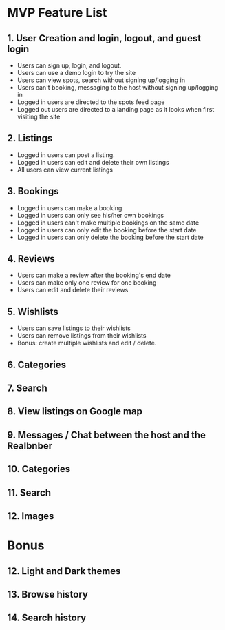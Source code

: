 # MVP Feature List

## 1. User Creation and login, logout, and guest login
- Users can sign up, login, and logout.
- Users can use a demo login to try the site
- Users can view spots, search without signing up/logging in
- Users can't booking, messaging to the host without signing up/logging in
- Logged in users are directed to the spots feed page
- Logged out users are directed to a landing page as it looks when first visiting the site


## 2. Listings
- Logged in users can post a listing.
- Logged in users can edit and delete their own listings
- All users can view current listings

## 3. Bookings
- Logged in users can make a booking
- Logged in users can only see his/her own bookings
- Logged in users can't make multiple bookings on the same date
- Logged in users can only edit the booking before the start date
- Logged in users can only delete the booking before the start date

## 4. Reviews
- Users can make a review after the booking's end date
- Users can make only one review for one booking
- Users can edit and delete their reviews

## 5. Wishlists
- Users can save listings to their wishlists
- Users can remove listings from their wishlists
- Bonus: create multiple wishlists and edit / delete.


## 6. Categories

## 7. Search

## 8. View listings on Google map

## 9. Messages / Chat between the host and the Realbnber

## 10. Categories

## 11. Search

## 12. Images

# Bonus

## 12. Light and Dark themes

## 13. Browse history

## 14. Search history
